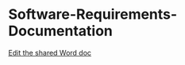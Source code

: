 # Software-Requirements-Documentation
 [Edit the shared Word doc](https://docs.google.com/document/d/1EFdwsVNnqteNODP9Nkrbn45r6-ieXBCB59l7KUTa6Vw/edit?usp=sharing)
